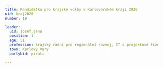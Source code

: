```yaml
---
title: Kandidátka pro krajské volby v Karlovarském kraji 2020 
uid: kraj2020
number: 19

leader:
  uid: josef.janu
  position: 1
  age: 51
  profession: krajský radní pro regionální rozvoj, IT a projektové řízení, stavební inženýr
  town: Karlovy Vary
  partyUid: pirati  

---
```

